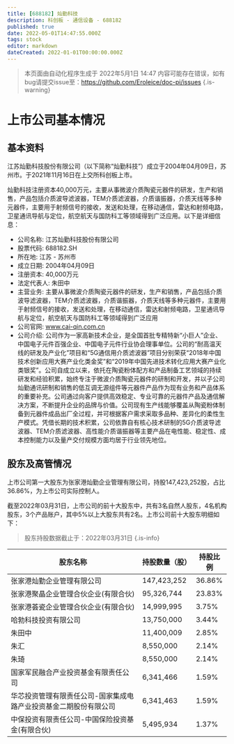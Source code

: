 ```yaml
---
title: [688182] 灿勤科技
description: 科创板 - 通信设备 - 688182
published: true
date: 2022-05-01T14:47:55.000Z
tags: stock
editor: markdown
dateCreated: 2022-01-01T00:00:00.000Z
---
```


> 本页面由自动化程序生成于 2022年5月1日 14:47
> 内容可能存在错误，如有bug请提交issue至：https://github.com/Eroleice/doc-pi/issues
{.is-warning}

# 上市公司基本情况

## 基本资料

江苏灿勤科技股份有限公司（以下简称“灿勤科技”）成立于2004年04月09日，苏州市。于2021年11月16日在上交所科创板上市。

灿勤科技注册资本40,000万元，主要从事微波介质陶瓷元器件的研发，生产和销售，产品包括介质波导滤波器，TEM介质滤波器，介质谐振器，介质天线等多种元器件，主要用于射频信号的接收，发送和处理，在移动通信，雷达和射频电路，卫星通讯导航与定位，航空航天与国防科工等领域得到广泛应用。以下是详细信息：

- 公司名称: 江苏灿勤科技股份有限公司
- 股票代码: 688182.SH
- 所在地: 江苏 - 苏州市
- 成立日期: 2004年04月09日
- 注册资本: 40,000万元
- 法定代表人: 朱田中
- 主营业务: 主要从事微波介质陶瓷元器件的研发，生产和销售，产品包括介质波导滤波器，TEM介质滤波器，介质谐振器，介质天线等多种元器件，主要用于射频信号的接收，发送和处理，在移动通信，雷达和射频电路，卫星通讯导航与定位，航空航天与国防科工等领域得到广泛应用
- 公司官网: www.cai-qin.com.cn
- 公司介绍: 公司作为一家高新技术企业，是全国首批专精特新“小巨人”企业、中国电子元件百强企业、中国电子元件行业协会理事单位。公司的“耐高温天线的研发及产业化”项目和“5G通信用介质滤波器”项目分别荣获“2018年中国技术创新应用大赛产业化类金奖”和“2019年中国先进技术转化应用大赛产业化类银奖”。公司自成立以来，依托在陶瓷粉体配方和产品制备工艺领域的持续研发和经验积累，始终专注于微波介质陶瓷元器件的研制和开发，并以子公司灿勤通讯研制和销售的低互调无源组件等元器件产品作为现有业务和产品体系的重要补充。公司通过向客户提供高效稳定、专业可靠的元器件产品及通信解决方案，不断提升企业的品牌与价值。公司现有生产线能够覆盖从陶瓷粉体制备到元器件成品出厂全过程，并可根据客户需求采取多品种、差异化的柔性生产模式。凭借长期的技术积累，公司依靠自有核心技术研制的5G介质波导滤波器、TEM介质滤波器、高性能介质谐振器等主要产品在电性能、稳定性、成本控制能力以及量产交付规模方面均居于行业领先地位。


## 股东及高管情况

上市公司第一大股东为张家港灿勤企业管理有限公司，持股147,423,252股，占比36.86%，为上市公司实际控制人。

截至2022年03月31日，上市公司的前十大股东中，共有3名自然人股东，4名机构股东，3个产品账户，其中5%以上大股东共有2名。上市公司前十大股东明细如下：

> 股东持股数据截止于：2022年03月31日
{.is-info}

| 股东名称 | 持股数量（股） | 持股比例 |
| --- | --- | --- |
| 张家港灿勤企业管理有限公司 | 147,423,252 | 36.86% |
| 张家港聚晶企业管理合伙企业(有限合伙) | 95,326,744 | 23.83% |
| 张家港荟瓷企业管理合伙企业(有限合伙) | 14,999,995 | 3.75% |
| 哈勃科技投资有限公司 | 13,750,000 | 3.44% |
| 朱田中 | 11,400,009 | 2.85% |
| 朱汇 | 8,550,000 | 2.14% |
| 朱琦 | 8,550,000 | 2.14% |
| 国家军民融合产业投资基金有限责任公司 | 6,341,466 | 1.59% |
| 华芯投资管理有限责任公司-国家集成电路产业投资基金二期股份有限公司 | 6,341,463 | 1.59% |
| 中保投资有限责任公司-中国保险投资基金(有限合伙) | 5,495,934 | 1.37% |




